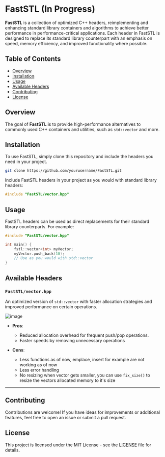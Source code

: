 # FastSTL (In Progress)

**FastSTL** is a collection of optimized C++ headers, reimplementing and enhancing standard library containers and algorithms to achieve better performance in performance-critical applications. Each header in FastSTL is designed to replace its standard library counterpart with an emphasis on speed, memory efficiency, and improved functionality where possible.

## Table of Contents
- [Overview](#overview)
- [Installation](#installation)
- [Usage](#usage)
- [Available Headers](#available-headers)
- [Contributing](#contributing)
- [License](#license)

## Overview

The goal of **FastSTL** is to provide high-performance alternatives to commonly used C++ containers and utilities, such as `std::vector` and more.

## Installation

To use FastSTL, simply clone this repository and include the headers you need in your project.

```bash
git clone https://github.com/yourusername/FastSTL.git
```

Include FastSTL headers in your project as you would with standard library headers:
```cpp
#include "FastSTL/vector.hpp"
```

## Usage

FastSTL headers can be used as direct replacements for their standard library counterparts. For example:

```cpp
#include "FastSTL/vector.hpp"

int main() {
    fstl::vector<int> myVector;
    myVector.push_back(10);
    // Use as you would with std::vector
}
```

## Available Headers

### `FastSTL/vector.hpp`
An optimized version of `std::vector` with faster allocation strategies and improved performance on certain operations.

![image](https://github.com/user-attachments/assets/ee515ed3-73dd-49ba-b839-295c828998b6)

- **Pros**:
  - Reduced allocation overhead for frequent push/pop operations.
  - Faster speeds by removing unnecessary operations

- **Cons**:
  - Less functions as of now, emplace, insert for example are not working as of now
  - Less error handling
  - No resizing when vector gets smaller, you can use `fix_size()` to resize the vectors allocated memory to it's size

---

## Contributing

Contributions are welcome! If you have ideas for improvements or additional features, feel free to open an issue or submit a pull request.

## License

This project is licensed under the MIT License - see the [LICENSE](LICENSE) file for details.
